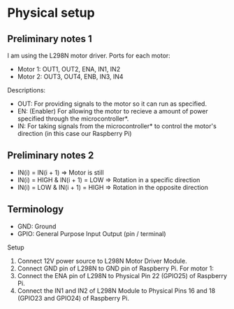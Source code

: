 # Physical setup
## Preliminary notes 1
I am using the L298N motor driver. Ports for each motor:

- Motor 1: OUT1, OUT2, ENA, IN1, IN2
- Motor 2: OUT3, OUT4, ENB, IN3, IN4

Descriptions:

- OUT: For providing signals to the motor so it can run as specified.
- EN: (Enabler) For allowing the motor to recieve a amount of power specified through the microcontroller*.
- IN: For taking signals from the microcontroller* to control the motor's direction (in this case our Raspberry Pi)

## Preliminary notes 2
- IN(i) = IN(i + 1) => Motor is still
- IN(i) = HIGH & IN(i + 1) = LOW => Rotation in a specific direction
- IN(i) = LOW & IN(i + 1) = HIGH => Rotation in the opposite direction

## Terminology
- GND: Ground
- GPIO: General Purpose Input Output (pin / terminal)

Setup
1. Connect 12V power source to  L298N Motor Driver Module.
2. Connect GND pin of L298N to GND pin of Raspberry Pi.
For motor 1:
3. Connect the ENA pin of L298N to Physical Pin 22 (GPIO25) of Raspberry Pi.
4. Connect the IN1 and IN2 of L298N Module to Physical Pins 16 and 18 (GPIO23 and GPIO24) of Raspberry Pi.
